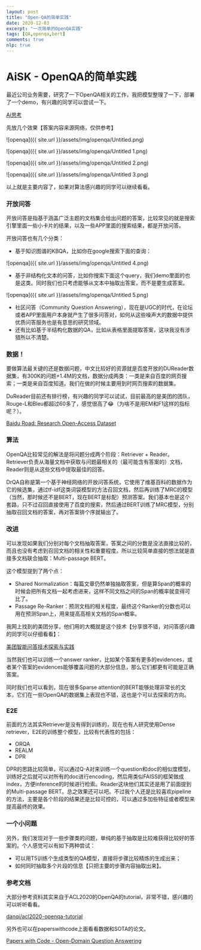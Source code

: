 ```yaml
---
layout: post
title: "Open-QA的简单实践"
date: 2020-12-03
excerpt: "一次简单的OpenQA实践"
tags: [QA,openqa,bert]
comments: true
nlp: true 
---
```


# AiSK - OpenQA的简单实践

最近公司业务需要，研究了一下OpenQA相关的工作，我把模型整理了一下，部署了一个demo，有兴趣的同学可以尝试一下。

[Ai思考](https://nlp-romance.aidigger.com/openqa)

先放几个效果【答案内容来源网络，仅供参考】

![openqa]({{ site.url }}/assets/img/openqa/Untitled.png)

![openqa]({{ site.url }}/assets/img/openqa/Untitled 1.png)

![openqa]({{ site.url }}/assets/img/openqa/Untitled 2.png)

![openqa]({{ site.url }}/assets/img/openqa/Untitled 3.png)

以上就是主要内容了，如果对算法感兴趣的同学可以继续看看。

### 开放问答

开放问答是指基于涵盖广泛主题的文档集合给出问题的答案，比较常见的就是搜索引擎里面一些小卡片的结果，以及一些APP里面的搜索结果，都是开放问答。

开放问答也有几个分类：

- 基于知识图谱的KBQA，比如你在google搜索下面的查询：

![openqa]({{ site.url }}/assets/img/openqa/Untitled 4.png)

- 基于非结构化文本的问答，比如你搜索下面这个query，我们demo里面的也是这类。同时我们也只考虑能够从文本中抽取出答案，而不是要生成答案。

![openqa]({{ site.url }}/assets/img/openqa/Untitled 5.png)

- 社区问答（Community Question Answering），现在是UGC的时代，在论坛或者APP里面用户本身就产生了很多问答对，如何从这些噪声大的数据中提供优质问答服务也是有意思的研究领域。
- 还有比如基于半结构化数据的QA，比如从表格里面提取答案，这块我没有涉猎所以不清楚。

### 数据！

要做算法最关键的还是数据问题，中文比较好的资源就是百度开放的DUReader数据集，有300K的问题+1.4M的文档，数据分成两类：一类是来自百度的网页搜索；一类是来自百度知道。我们在做的时候主要用到时网页搜索的数据集。

DuReader目前还有排行榜，有兴趣的同学可以试试，目前最高的是美团的团队，Rouge-L和Bleu都超过60多了，感觉很高了😂（为啥不是用EM和F1这样的指标呢？）。

[Baidu Road: Research Open-Access Dataset](https://ai.baidu.com/broad/subordinate?dataset=dureader)

### 算法

OpenQA比较常见的解法是将问题分成两个阶段：Retriever + Reader。Retriever负责从海量文档中获取与问题最相关的（最可能含有答案的）文档，Reader则是从这些文档中提取最佳的回答。

DrQA自称是第一个基于神经网络的开放问答系统，它使用了维基百科的数据作为它的候选集，通过tf-idf这类词袋模型的方法召回文档，然后再训练了MRC的模型（当然，那时候还不是BERT，现在BERT是标配）预测答案。我们基本也是这个套路，只不过召回直接使用了百度的搜索，然后通过BERT训练了MRC模型，分别抽取召回文档的答案，再对答案排个序就输出了。

### 改进

可以发现如果我们分别对每个文档抽取答案，答案之间的分数是没法直接比较的，而且也没有考虑到召回文档的相关性和重要程度。所以比较简单直接的想法就是直接多文档联合抽取：Multi-passage BERT。

这个模型提到了两个点：

- Shared Normalization：每篇文章仍然单独抽取答案，但是算Span的概率的时候会把所有文档一起考虑进来，这样不同文档之间的Span的概率就变得可比了。
- Passage Re-Ranker：预测文档的相关程度，最终这个Ranker的分数也可以用在预测Span上，用来提高高相关文档的Span概率。

我网上找到的美团分享，他们用的大概就是这个技术【分享很不错，对问答感兴趣的同学可以仔细看看】：

[美团智能问答技术探索与实践](https://mp.weixin.qq.com/s/IN-xzbrjjV2XgrGLPS5wRw)

当然我们也可以训练一个answer ranker，比如某个答案有更多的evidences，或者某个答案的evidences能够覆盖问题的大部分信息，那么它们都更有可能是正确答案。

同时我们也可以看到，现在很多Sparse attention的BERT能够处理非常长的文本，它们在一些OpenQA的数据集上表现也不错，这也是个可以去探索的方向。

### E2E

前面的方法其实Retriever是没有得到训练的，现在也有人研究使用Dense retriever，E2E的训练整个模型，比较有代表性的包括：

- ORQA
- REALM
- DPR

DPR的思路比较简单，可以通过Q-A对来训练一个question和doc的相似度模型，训练好之后就可以对所有的doc进行encoding，然后用类似FAISS的框架做成index，方便inference的时候进行检索。Reader这块他们其实还是用了前面提到的Multi-passage BERT。总之效果还可以吧。不过我个人还是比较喜欢pipeline的方法，主要是各个阶段的结果还是比较可控的，可以通过多加些特征或者模型来提高最终的效果。

### 一个小问题

另外，我们发现对于一些步骤类的问题，单纯的基于抽取是比较难获得比较好的答案的。个人感觉可以有如下两种尝试：

- 可以用T5训练个生成类型的QA模型，直接将步骤比较精炼的生成出来；
- 如何同时抽取多个片段的信息【只把主要的步骤内容抽取出来】。

### 参考文档

大部分参考资料其实来自于ACL2020的OpenQA的tutorial，非常不错，感兴趣的可以听听看看。

[danqi/acl2020-openqa-tutorial](https://github.com/danqi/acl2020-openqa-tutorial)

另外也可以在paperswithcode上面看看数据和SOTA的论文。

[Papers with Code - Open-Domain Question Answering](https://paperswithcode.com/task/open-domain-question-answering)
